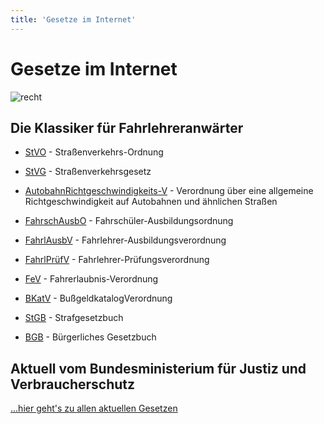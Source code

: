 ```yaml
---
title: 'Gesetze im Internet'
---
```


<infoBox>

# Gesetze im Internet

![recht](/img/media/recht.jpg "Recht")

</infoBox>

## Die Klassiker für Fahrlehreranwärter

- <a href="https://www.gesetze-im-internet.de/stvo_2013/StVO.pdf" target="_blank">StVO</a> - Straßenverkehrs-Ordnung

- <a href="https://www.gesetze-im-internet.de/stvg/StVG.pdf" target="_blank">StVG</a> - Straßenverkehrsgesetz

- <a href="https://www.gesetze-im-internet.de/babrigeschwv_1978/BABRiGeschwV_1978.pdf" target="_blank">AutobahnRichtgeschwindigkeits-V</a> - Verordnung über eine allgemeine Richtgeschwindigkeit auf Autobahnen und ähnlichen Straßen

- <a href="https://www.gesetze-im-internet.de/fahrschausbo_2012/FahrschAusbO_2012.pdf" target="_blank">FahrschAusbO</a> - Fahrschüler-Ausbildungsordnung

- <a href="https://www.gesetze-im-internet.de/fahrlausbv/FahrlAusbV.pdf" target="_blank">FahrlAusbV</a> - Fahrlehrer-Ausbildungsverordnung

- <a href="https://www.gesetze-im-internet.de/fahrlpr_fv/FahrlPr%C3%BCfV.pdf" target="_blank">FahrlPrüfV</a> - Fahrlehrer-Prüfungsverordnung

- <a href="https://www.gesetze-im-internet.de/fev_2010/FeV.pdf" target="_blank">FeV</a> - Fahrerlaubnis-Verordnung

- <a href="https://www.gesetze-im-internet.de/bkatv_2013/BKatV.pdf" target="_blank">BKatV</a> - BußgeldkatalogVerordnung

- <a href="https://www.gesetze-im-internet.de/stgb/StGB.pdf" target="_blank">StGB</a> - Strafgesetzbuch

- <a href="https://www.gesetze-im-internet.de/bgb/BGB.pdf" target="_blank">BGB</a> - Bürgerliches Gesetzbuch


## Aktuell vom Bundesministerium für Justiz und Verbraucherschutz

<a href="https://www.gesetze-im-internet.de/index.html" target="_blank">...hier geht's zu allen aktuellen Gesetzen</a>